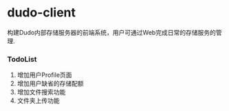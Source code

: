 # dudo-client

构建Dudo内部存储服务器的前端系统，用户可通过Web完成日常的存储服务的管理.

### TodoList

1. 增加用户Profile页面
3. 增加用户缺省的存储配额
4. 增加文件搜索功能
6. 文件夹上传功能


